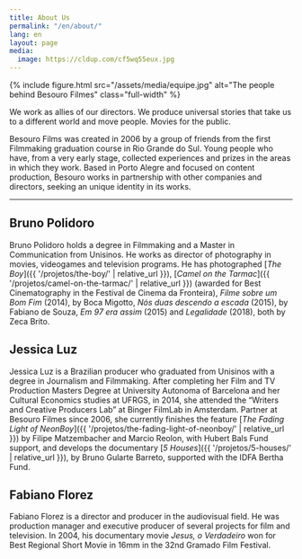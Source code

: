 ```yaml
---
title: About Us
permalink: "/en/about/"
lang: en
layout: page
media:
  image: https://cldup.com/cf5wq55eux.jpg
---
```


{% include figure.html src="/assets/media/equipe.jpg" alt="The people behind Besouro Filmes" class="full-width" %}

We work as allies of our directors. We produce universal stories that take us to a different world and move people. Movies for the public.

Besouro Films was created in 2006 by a group of friends from the first Filmmaking graduation course in Rio Grande do Sul. Young people who have, from a very early stage, collected experiences and prizes in the areas in which they work. Based in Porto Alegre and focused on content production, Besouro works in partnership with other companies and directors, seeking an unique identity in its works.

---

## Bruno Polidoro
Bruno Polidoro holds a degree in Filmmaking and a Master in Communication from Unisinos. He works as director of photography in movies, videogames and television programs. He has photographed [_The Boy_]({{ '/projetos/the-boy/' | relative_url }}), [_Camel on the Tarmac_]({{ '/projetos/camel-on-the-tarmac/' | relative_url }}) (awarded for Best Cinematography in the Festival de Cinema da Fronteira), _Filme sobre um Bom Fim_ (2014), by Boca Migotto, _Nós duas descendo a escada_ (2015), by Fabiano de Souza, _Em 97 era assim_ (2015) and _Legalidade_ (2018), both by Zeca Brito.

## Jessica Luz
Jessica Luz is a Brazilian producer who graduated from Unisinos with a degree in Journalism and Filmmaking. After completing her Film and TV Production Masters Degree at University Autonoma of Barcelona and her Cultural Economics studies at UFRGS, in 2014, she attended the “Writers and Creative Producers Lab” at Binger FilmLab in Amsterdam. Partner at Besouro Filmes since 2006, she currently finishes the feature [_The Fading Light of NeonBoy_]({{ '/projetos/the-fading-light-of-neonboy/' | relative_url }}) by Filipe Matzembacher and Marcio Reolon, with Hubert Bals Fund support, and develops the documentary [_5 Houses_]({{ '/projetos/5-houses/' | relative_url }}), by Bruno Gularte Barreto, supported with the IDFA Bertha Fund.

## Fabiano Florez
Fabiano Florez is a director and producer in the audiovisual field. He was production manager and executive producer of several projects for film and television. In 2004, his documentary movie _Jesus, o Verdadeiro_ won for Best Regional Short Movie in 16mm in the 32nd Gramado Film Festival.
